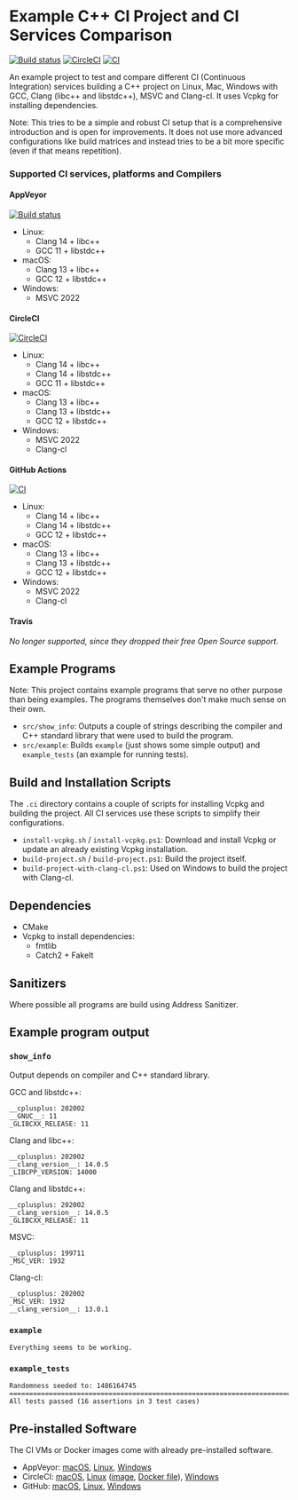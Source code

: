 # Example C++ CI Project and CI Services Comparison

[![Build status](https://ci.appveyor.com/api/projects/status/smmr71cjma919r28?svg=true)](https://ci.appveyor.com/project/Toxe/example-cpp-ci-project)
[![CircleCI](https://circleci.com/gh/Toxe/example-cpp-ci-project/tree/master.svg?style=svg)](https://circleci.com/gh/Toxe/example-cpp-ci-project/tree/master)
[![CI](https://github.com/Toxe/example-cpp-ci-project/workflows/CI/badge.svg)](https://github.com/Toxe/example-cpp-ci-project/actions)

An example project to test and compare different CI (Continuous Integration) services building a C++ project on Linux, Mac, Windows with GCC, Clang (libc++ and libstdc++), MSVC and Clang-cl. It uses Vcpkg for installing dependencies.

Note: This tries to be a simple and robust CI setup that is a comprehensive introduction and is open for improvements. It does not use more advanced configurations like build matrices and instead tries to be a bit more specific (even if that means repetition).

### Supported CI services, platforms and Compilers

#### AppVeyor

[![Build status](https://ci.appveyor.com/api/projects/status/smmr71cjma919r28?svg=true)](https://ci.appveyor.com/project/Toxe/example-cpp-ci-project)

- Linux:
  - Clang 14 + libc++
  - GCC 11 + libstdc++
- macOS:
  - Clang 13 + libc++
  - GCC 12 + libstdc++
- Windows:
  - MSVC 2022

#### CircleCI

[![CircleCI](https://circleci.com/gh/Toxe/example-cpp-ci-project/tree/master.svg?style=svg)](https://circleci.com/gh/Toxe/example-cpp-ci-project/tree/master)

- Linux:
  - Clang 14 + libc++
  - Clang 14 + libstdc++
  - GCC 11 + libstdc++
- macOS:
  - Clang 13 + libc++
  - Clang 13 + libstdc++
  - GCC 12 + libstdc++
- Windows:
  - MSVC 2022
  - Clang-cl

#### GitHub Actions

[![CI](https://github.com/Toxe/example-cpp-ci-project/workflows/CI/badge.svg)](https://github.com/Toxe/example-cpp-ci-project/actions)

- Linux:
  - Clang 14 + libc++
  - Clang 14 + libstdc++
  - GCC 12 + libstdc++
- macOS:
  - Clang 13 + libc++
  - Clang 13 + libstdc++
  - GCC 12 + libstdc++
- Windows:
  - MSVC 2022
  - Clang-cl

#### Travis

*No longer supported, since they dropped their free Open Source support.*

## Example Programs

Note: This project contains example programs that serve no other purpose than being examples. The programs themselves don't make much sense on their own.

- `src/show_info`: Outputs a couple of strings describing the compiler and C++ standard library that were used to build the program.
- `src/example`: Builds `example` (just shows some simple output) and `example_tests` (an example for running tests).

## Build and Installation Scripts

The `.ci` directory contains a couple of scripts for installing Vcpkg and building the project.
All CI services use these scripts to simplify their configurations.

- `install-vcpkg.sh` / `install-vcpkg.ps1`: Download and install Vcpkg or update an already existing Vcpkg installation.
- `build-project.sh` / `build-project.ps1`: Build the project itself.
- `build-project-with-clang-cl.ps1`: Used on Windows to build the project with Clang-cl.

## Dependencies

- CMake
- Vcpkg to install dependencies:
  - fmtlib
  - Catch2 + FakeIt

## Sanitizers

Where possible all programs are build using Address Sanitizer.

## Example program output

### `show_info`

Output depends on compiler and C++ standard library.

GCC and libstdc++:

```
__cplusplus: 202002
__GNUC__: 11
_GLIBCXX_RELEASE: 11
```

Clang and libc++:

```
__cplusplus: 202002
__clang_version__: 14.0.5 
_LIBCPP_VERSION: 14000
```

Clang and libstdc++:

```
__cplusplus: 202002
__clang_version__: 14.0.5 
_GLIBCXX_RELEASE: 11
```

MSVC:

```
__cplusplus: 199711
_MSC_VER: 1932
```

Clang-cl:

```
__cplusplus: 202002
_MSC_VER: 1932
__clang_version__: 13.0.1 
```

### `example`

```
Everything seems to be working.
```

### `example_tests`

```
Randomness seeded to: 1486164745
===============================================================================
All tests passed (16 assertions in 3 test cases)
```

## Pre-installed Software

The CI VMs or Docker images come with already pre-installed software.

- AppVeyor: [macOS](https://www.appveyor.com/docs/macos-images-software/), [Linux](https://www.appveyor.com/docs/linux-images-software/), [Windows](https://www.appveyor.com/docs/windows-images-software/)
- CircleCI: [macOS](https://circleci.com/docs/2.0/testing-ios/#supported-xcode-versions), [Linux](https://circleci.com/docs/2.0/circleci-images/#pre-installed-tools) ([image](https://circleci.com/developer/images/image/cimg/base), [Docker file](https://github.com/CircleCI-Public/cimg-base/blob/main/22.04/Dockerfile)), [Windows](https://discuss.circleci.com/t/march-2022-beta-support-for-new-operating-system-for-windows-executors-windows-server-2022/43198)
- GitHub: [macOS](https://github.com/actions/virtual-environments/blob/main/images/macos/macos-11-Readme.md), [Linux](https://github.com/actions/runner-images/blob/main/images/linux/Ubuntu2204-Readme.md), [Windows](https://github.com/actions/virtual-environments/blob/main/images/win/Windows2022-Readme.md)
